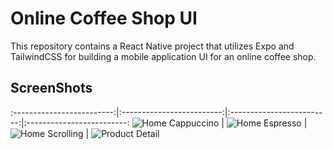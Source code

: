 # Online Coffee Shop UI

This repository contains a React Native project that utilizes Expo and TailwindCSS for building a mobile application UI for an online coffee shop.

## ScreenShots
:-------------------------:|:-------------------------:|:-------------------------:|:-------------------------:
![Home Cappuccino](/screenshots/home-cappuccino.png?raw=true "Home Cappuccino") | ![Home Espresso](/screenshots/home-espresso.png?raw=true "Home Espresso") | ![Home Scrolling](/screenshots/home-scrolling.png?raw=true "Home Scrolling") | ![Product Detail](/screenshots/product-page.png?raw=true "Product detail")
